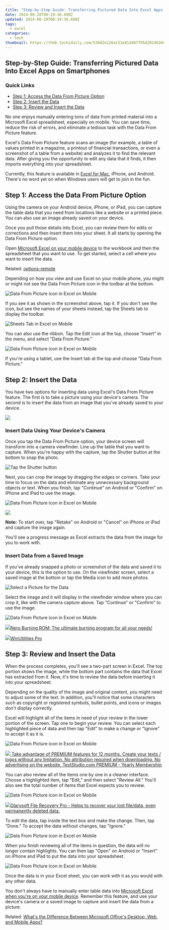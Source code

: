 ```yaml
---
title: "Step-by-Step Guide: Transferring Pictured Data Into Excel Apps on Smartphones"
date: 2024-08-28T00:19:36.690Z
updated: 2024-08-29T00:19:36.690Z
tags:
  - excel
categories:
  - tech
thumbnail: https://thmb.techidaily.com/53b02e126ac51e814487f95d202d6360b9c695229e51213279fffebf23dfc40c.jpg
---
```


## Step-by-Step Guide: Transferring Pictured Data Into Excel Apps on Smartphones

### Quick Links

* [Step 1: Access the Data From Picture Option](https://os-tips.techidaily.com/in-depth-tutorial-safeguarding-privacy-by-deleting-all-input-records-from-iphone-keyboards/)
* [Step 2: Insert the Data](https://fox-blue.techidaily.com/mastering-the-name-game-for-top-podcast-titles/)
* [Step 3: Review and Insert the Data](https://visual-screen-recording.techidaily.com/in-2024-from-novice-to-expert-elevating-screencapture-skills/)

 No one enjoys manually entering tons of data from printed material into a Microsoft Excel spreadsheet, especially on mobile. You can save time, reduce the risk of errors, and eliminate a tedious task with the Data From Picture feature.

 Excel's Data From Picture feature scans an image (for example, a table of values printed in a magazine, a printout of financial transactions, or even a screenshot of a table from a website) and analyzes it to find the relevant data. After giving you the opportunity to edit any data that it finds, it then imports everything into your spreadsheet.

 Currently, this feature is available in [Excel for Mac](https://win-able.techidaily.com/comprehensive-troubleshooting-making-your-vrchat-run-smoothly-again/), iPhone, and Android. There's no word yet on when Windows users will get to join in the fun.

##  Step 1: Access the Data From Picture Option

 Using the camera on your Android device, iPhone, or iPad, you can capture the table data that you need from locations like a website or a printed piece. You can also use an image already saved on your device.

 Once you pull those details into Excel, you can review them for edits or corrections and then insert them into your sheet. It all starts by opening the Data From Picture option.

 Open [Microsoft Excel on your mobile device](https://www.reviewgeek.com/27131/new-microsoft-office-app-for-ios-and-android-combines-word-excel-and-powerpoint/) to the workbook and then the spreadsheet that you want to use. To get started, select a cell where you want to insert the data.

Related: [options-remote](https://www.reviewgeek.com/27131/new-microsoft-office-app-for-ios-and-android-combines-word-excel-and-powerpoint/) 

 Depending on how you view and use Excel on your mobile phone, you might or might not see the Data From Picture icon in the toolbar at the bottom.

![Data From Picture icon in Excel on Mobile](https://static1.howtogeekimages.com/wordpress/wp-content/uploads/2021/05/DataFromPicture-ExcelMobile.png) 

 If you see it as shown in the screenshot above, tap it. If you don't see the icon, but see the names of your sheets instead, tap the Sheets tab to display the toolbar.

![Sheets Tab in Excel on Mobile](https://static1.howtogeekimages.com/wordpress/wp-content/uploads/2021/05/SheetsTab-ExcelMobile.png) 

 You can also use the ribbon. Tap the Edit icon at the top, choose "Insert" in the menu, and select "Data From Picture."

![Data From Picture icon in Excel on Mobile](https://static1.howtogeekimages.com/wordpress/wp-content/uploads/2021/05/DataFromPicture-ExcelMobile.png) 

 If you're using a tablet, use the Insert tab at the top and choose "Data From Picture."

##  Step 2: Insert the Data

 You have two options for inserting data using Excel's Data From Picture feature. The first is to take a picture using your device's camera. The second is to insert the data from an image that you've already saved to your device.

<!-- affiliate ads begin -->
<a href="https://secure.2checkout.com/order/checkout.php?PRODS=19080710&QTY=1&AFFILIATE=108875&CART=1"><img src="https://smart-seo-tool.com/images/SmartSEOAuditorBox.png" border="0"></a>
<!-- affiliate ads end -->
###  Insert Data Using Your Device's Camera

 Once you tap the Data From Picture option, your device screen will transform into a camera viewfinder. Line up the table that you want to capture. When you're happy with the capture, tap the Shutter button at the bottom to snap the photo.

![Tap the Shutter button](https://static1.howtogeekimages.com/wordpress/wp-content/uploads/2021/05/CapturePicture-ExcelMobile.png) 

 Next, you can crop the image by dragging the edges or corners. Take your time to focus on the data and eliminate any unnecessary background objects or text. When you finish, tap "Continue" on Android or "Confirm" on iPhone and iPad to use the image.

![Data From Picture icon in Excel on Mobile](https://static1.howtogeekimages.com/wordpress/wp-content/uploads/2021/05/DataFromPicture-ExcelMobile.png) 

<!-- affiliate ads begin -->
<a href="https://store.absolute.com/order/checkout.php?PRODS=4601998&QTY=1&AFFILIATE=108875&CART=1"><img src="https://secure.avangate.com/images/merchant/ef70e26a0b5da778eda3f48014d087cd/728x90_larger-shield.jpg" border="0"></a>
<!-- affiliate ads end -->
 **Note:** To start over, tap "Retake" on Android or "Cancel" on iPhone or iPad and capture the image again.

 You'll see a progress message as Excel extracts the data from the image for you to work with.

###  Insert Data from a Saved Image

 If you've already snapped a photo or screenshot of the data and saved it to your device, this is the option to use. On the viewfinder screen, select a saved image at the bottom or tap the Media icon to add more photos.

![Select a Picture for the Data](https://static1.howtogeekimages.com/wordpress/wp-content/uploads/2021/05/InsertPicture-ExcelMobile.png) 

 Select the image and it will display in the viewfinder window where you can crop it, like with the camera capture above. Tap "Continue" or "Confirm" to use the image.

![Data From Picture icon in Excel on Mobile](https://static1.howtogeekimages.com/wordpress/wp-content/uploads/2021/05/DataFromPicture-ExcelMobile.png) 

<!-- affiliate ads begin -->
<a href="https://store.nero.com/order/checkout.php?PRODS=39694080&QTY=1&AFFILIATE=108875&CART=1"><img src="http://cdnwww.nero.com/nero-com-wAssets/img/banners/2023/nbr/fire/Screenshot_1red_gb.jpg" border="0">Nero Burning ROM:
The ultimate burning program for all your needs!</a>
<!-- affiliate ads end -->
<!-- affiliate ads begin -->
<a href="https://secure.2checkout.com/order/checkout.php?PRODS=4665597&QTY=1&AFFILIATE=108875&CART=1"><img src="https://www.pcclean.io/wp-content/uploads/2018/03/winutilities-box-130521.png" border="0">WinUtilities Pro</a>
<!-- affiliate ads end -->
##  Step 3: Review and Insert the Data

 When the process completes, you'll see a two-part screen in Excel. The top portion shows the image, while the bottom part contains the data that Excel has extracted from it. Now, it's time to review the data before inserting it into your spreadsheet.

 Depending on the quality of the image and original content, you might need to adjust some of the text. In addition, you'll notice that some characters such as copyright or registered symbols, bullet points, and icons or images don't display correctly.

 Excel will highlight all of the items in need of your review in the lower portion of the screen. Tap one to begin your review. You can select each highlighted piece of data and then tap "Edit" to make a change or "Ignore" to accept it as it is.

![Data From Picture icon in Excel on Mobile](https://static1.howtogeekimages.com/wordpress/wp-content/uploads/2021/05/DataFromPicture-ExcelMobile.png) 

<!-- affiliate ads begin -->
<a href="https://secure.textstudio.com/order/checkout.php?PRODS=35633309&QTY=1&AFFILIATE=108875&CART=1"> <img src="https://secure.avangate.com/images/merchant/d6eb8222c9718486bdabce8b897380f7/products/3_premium-icon.png" border="0"> Take advantage of PREMIUM features for 12 months. 
Create your texts / logos without any limitation. 
No attribution required when downloading. 
No advertising on the website. 
 TextStudio.com  PREMIUM - Yearly Membership</a>
<!-- affiliate ads end -->
 You can also review all of the items one by one in a cleaner interface. Choose a highlighted item, tap "Edit," and then select "Review All." You'll also see the total number of items that Excel expects you to review.

![Data From Picture icon in Excel on Mobile](https://static1.howtogeekimages.com/wordpress/wp-content/uploads/2021/05/DataFromPicture-ExcelMobile.png) 

<!-- affiliate ads begin -->
<a href="https://order.glarysoft.com/order/checkout.php?PRODS=35408920&QTY=1&AFFILIATE=108875&CART=1"><img src="https://secure.avangate.com/images/merchant/6734fa703f6633ab896eecbdfad8953a/products/FR-200-1.png" border="0">Glarysoft File Recovery Pro - Helps to recover your lost file/data, even permanently deleted data. </a>
<!-- affiliate ads end -->
 To edit the data, tap inside the text box and make the change. Then, tap "Done." To accept the data without changes, tap "Ignore."

![Data From Picture icon in Excel on Mobile](https://static1.howtogeekimages.com/wordpress/wp-content/uploads/2021/05/DataFromPicture-ExcelMobile.png) 

 When you finish reviewing all of the items in question, the data will no longer contain highlights. You can then tap "Open" on Android or "Insert" on iPhone and iPad to put the data into your spreadsheet.

![Data From Picture icon in Excel on Mobile](https://static1.howtogeekimages.com/wordpress/wp-content/uploads/2021/05/DataFromPicture-ExcelMobile.png) 

 Once the data is in your Excel sheet, you can work with it as you would with any other data.

 You don't always have to manually enter table data into [Microsoft Excel when you're on your mobile device](https://location-social.techidaily.com/in-2024-does-find-my-friends-work-on-vivo-s17e-drfone-by-drfone-virtual-android/). Remember this feature, and use your device's camera or a saved image to capture and insert the data from a picture.

Related: [What's the Difference Between Microsoft Office's Desktop, Web, and Mobile Apps?](https://location-social.techidaily.com/in-2024-does-find-my-friends-work-on-vivo-s17e-drfone-by-drfone-virtual-android/)

<ins class="adsbygoogle"
     style="display:block"
     data-ad-format="autorelaxed"
     data-ad-client="ca-pub-7571918770474297"
     data-ad-slot="1223367746"></ins>



<ins class="adsbygoogle"
     style="display:block"
     data-ad-client="ca-pub-7571918770474297"
     data-ad-slot="8358498916"
     data-ad-format="auto"
     data-full-width-responsive="true"></ins>


